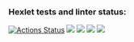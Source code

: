 ### Hexlet tests and linter status:
[![Actions Status](https://github.com/borhst/backend-project-44/workflows/hexlet-check/badge.svg)](https://github.com/borhst/backend-project-44/actions)
<a href="https://codeclimate.com/github/borhst/backend-project-44/maintainability"><img src="https://api.codeclimate.com/v1/badges/e9f113bca55031ac7817/maintainability" /></a>
<a href="https://asciinema.org/a/faBQO0B60ufwF4BP3VCwXsggc" target="_blank"><img src="https://asciinema.org/a/faBQO0B60ufwF4BP3VCwXsggc.svg" /></a>
<a href="https://asciinema.org/a/rkCtT80q9x7RoWiqguSzk66j3" target="_blank"><img src="https://asciinema.org/a/rkCtT80q9x7RoWiqguSzk66j3.svg" /></a>
<a href="https://asciinema.org/a/rxd5RpSXSipEouDSxEeoqLspO" target="_blank"><img src="https://asciinema.org/a/rxd5RpSXSipEouDSxEeoqLspO.svg" /></a>


